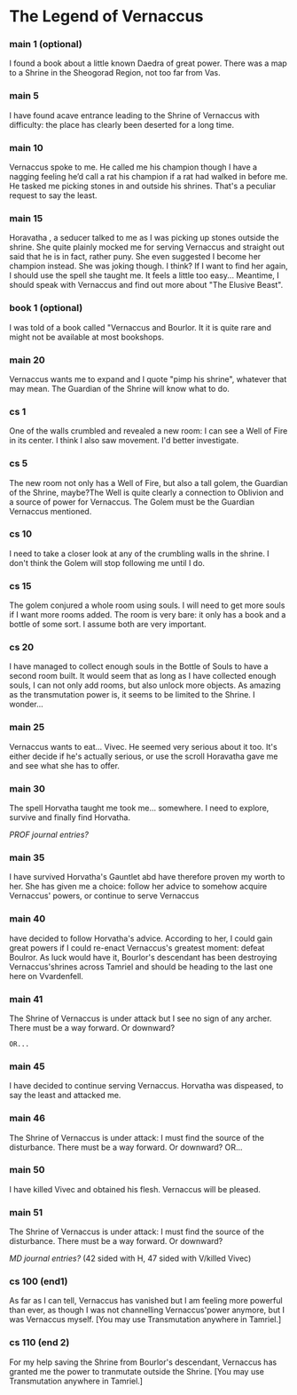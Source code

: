 # The Legend of Vernaccus


### main 1 (optional)
I found a book about a little known Daedra of great power. There was a map to a Shrine in the Sheogorad Region, not too far from Vas.

### main 5
I have found acave entrance leading to the Shrine of Vernaccus with difficulty: the place has clearly been deserted for a long time.

### main 10
Vernaccus spoke to me. He called me his champion though I have a nagging feeling he’d call a rat his champion if a rat had walked in before me. He tasked me picking stones in and outside his shrines. That's a peculiar request to say the least.

### main 15
Horavatha , a seducer talked to me as I was picking up stones outside the shrine. She quite plainly mocked me for serving Vernaccus and straight out said that he is in fact, rather puny. She even suggested I become her champion instead. She was joking though. I think? If I want to find her again, I should use the spell she taught me. It feels a little too easy... Meantime, I should speak with Vernaccus and find out more about "The Elusive Beast".

### book 1 (optional)
I was told of a book called "Vernaccus and Bourlor. It it is quite rare and might not be available at most bookshops.

### main 20
Vernaccus wants me to expand and I quote "pimp his shrine", whatever that may mean. The Guardian of the Shrine will know what to do.

### cs 1
One of the walls crumbled and revealed a new room: I can see a Well of Fire in its center. I think I also saw movement. I'd better investigate.

### cs 5
The new room not only has a Well of Fire, but also a tall golem, the Guardian of the Shrine, maybe?The Well is quite clearly a connection to Oblivion and a source of power for Vernaccus. The Golem must be the Guardian Vernaccus mentioned.

### cs 10
I need to take a closer look at any of the crumbling walls in the shrine. I don't think the Golem will stop following me until I do.
### cs 15
The golem conjured a whole room using souls. I will need to get more souls if I want more rooms added. The room is very bare: it only has a book and a bottle of some sort. I assume both are very important.
### cs 20
I have managed to collect enough souls in the Bottle of Souls to have a second room built. It would seem that as long as I have collected enough souls, I can not only add rooms, but also unlock more objects. As amazing as the transmutation power is, it seems to be limited to the Shrine. I wonder...

### main 25
Vernaccus wants to eat... Vivec. He seemed very serious about it too. It's either decide if he's actually serious, or use the scroll Horavatha gave me and see what she has to offer.
### main 30
The spell Horvatha taught me took me... somewhere. I need to explore, survive and finally find Horvatha.

*PROF journal entries?*

### main 35
I have survived Horvatha's Gauntlet abd have therefore proven my worth to her.
She has given me a choice: follow her advice to somehow acquire Vernaccus' powers, or continue to serve Vernaccus

### main 40
 have decided to follow Horvatha's advice. According to her, I could gain great powers if I could re-enact Vernaccus's greatest moment: defeat Boulror.
As luck would have it, Bourlor's descendant has been destroying Vernaccus'shrines across Tamriel and should be heading to the last one here on Vvardenfell.

### main 41
The Shrine of Vernaccus is under attack but I see no sign of any archer. There must be a way forward. Or downward?

	OR...

### main 45
I have decided  to continue serving Vernaccus. Horvatha was dispeased, to say the least and attacked me.

### main 46
The Shrine of Vernaccus is under attack: I must find the source of the disturbance. There must be a way forward. Or downward?
	OR...

### main 50
I have killed Vivec and obtained his flesh. Vernaccus will be pleased.

### main 51
The Shrine of Vernaccus is under attack: I must find the source of the disturbance. There must be a way forward. Or downward?

*MD journal entries?* (42 sided with H, 47 sided with V/killed Vivec)

### cs 100 (end1)
As far as I can tell, Vernaccus has vanished but I am feeling more powerful than ever, as though I was not channelling Vernaccus'power anymore, but I was Vernaccus myself. 
[You may use Transmutation anywhere in Tamriel.]

### cs 110 (end 2)
For my help saving the Shrine from Bourlor's descendant, Vernaccus has granted me the power to tranmutate outside the Shrine.
[You may use Transmutation anywhere in Tamriel.]

